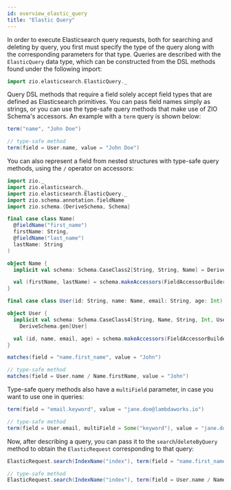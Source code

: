 ```yaml
---
id: overview_elastic_query
title: "Elastic Query"
---
```


In order to execute Elasticsearch query requests, both for searching and deleting by query, 
you first must specify the type of the query along with the corresponding parameters for that type. 
Queries are described with the `ElasticQuery` data type, which can be constructed from the DSL methods found under the following import:

```scala
import zio.elasticsearch.ElasticQuery._
```

Query DSL methods that require a field solely accept field types that are defined as Elasticsearch primitives.
You can pass field names simply as strings, or you can use the type-safe query methods that make use of ZIO Schema's accessors. 
An example with a `term` query is shown below:

```scala
term("name", "John Doe")

// type-safe method
term(field = User.name, value = "John Doe")
```

You can also represent a field from nested structures with type-safe query methods, using the `/` operator on accessors:

```scala
import zio._
import zio.elasticsearch._
import zio.elasticsearch.ElasticQuery._
import zio.schema.annotation.fieldName
import zio.schema.{DeriveSchema, Schema}

final case class Name(
  @fieldName("first_name")
  firstName: String,
  @fieldName("last_name")
  lastName: String
)

object Name {
  implicit val schema: Schema.CaseClass2[String, String, Name] = DeriveSchema.gen[Name]

  val (firstName, lastName) = schema.makeAccessors(FieldAccessorBuilder)
}

final case class User(id: String, name: Name, email: String, age: Int)

object User {
  implicit val schema: Schema.CaseClass4[String, Name, String, Int, User] = 
    DeriveSchema.gen[User]

  val (id, name, email, age) = schema.makeAccessors(FieldAccessorBuilder)
}

matches(field = "name.first_name", value = "John")

// type-safe method
matches(field = User.name / Name.firstName, value = "John")
```

Type-safe query methods also have a `multiField` parameter, in case you want to use one in queries:

```scala
term(field = "email.keyword", value = "jane.doe@lambdaworks.io")

// type-safe method
term(field = User.email, multiField = Some("keyword"), value = "jane.doe@lambdaworks.io")
```

Now, after describing a query, you can pass it to the `search`/`deleteByQuery` method to obtain the `ElasticRequest` corresponding to that query:

```scala
ElasticRequest.search(IndexName("index"), term(field = "name.first_name.keyword", value = "John"))

// type-safe method
ElasticRequest.search(IndexName("index"), term(field = User.name / Name.firstName, multiField = Some("keyword"), value = "John"))
```
